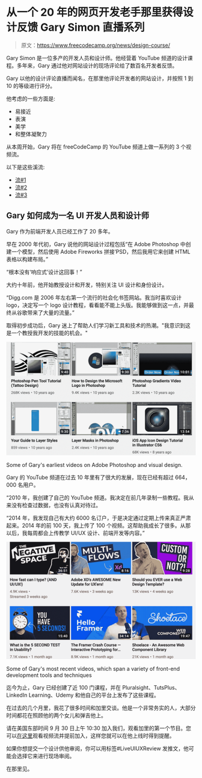 # 从一个 20 年的网页开发老手那里获得设计反馈 Gary Simon 直播系列

> 原文：<https://www.freecodecamp.org/news/design-course/>

Gary Simon 是一位多产的开发人员和设计师。他经营着 YouTube 频道的设计课程。多年来，Gary 通过他对网站设计的现场评论给了数百名开发者反馈。

Gary 以他的设计评论直播而闻名，在那里他评论开发者的网站设计，并按照 1 到 10 的等级进行评分。

他考虑的一些方面是:

*   易接近
*   表演
*   美学
*   和整体凝聚力

从本周开始，Gary 将在 freeCodeCamp 的 YouTube 频道上做一系列的 3 个视频流。

以下是这些溪流:

*   [流#1](https://www.youtube.com/watch?v=r-GpCakJjxc)
*   [流#2](https://www.youtube.com/watch?v=TzWXqTJk6Qs)
*   [流#3](https://www.youtube.com/watch?v=xVA-gUk8-aM)

## Gary 如何成为一名 UI 开发人员和设计师

Gary 作为前端开发人员已经工作了 20 多年。

早在 2000 年代初，Gary 说他的网站设计过程包括“在 Adobe Photoshop 中创建一个模型，然后使用 Adobe Fireworks 拼接’PSD，然后我用它来创建 HTML 表格以构建布局。”

“根本没有‘响应式’设计这回事！”

大约十年前，他开始教授设计和开发，特别关注 UI 设计和身份设计。

“Digg.com 是 2006 年左右第一个流行的社会化书签网站。我当时喜欢设计 logo，决定写一个 logo 设计教程，看看能不能上头版。我能够做到这一点，并最终从谷歌带来了大量的流量。”

取得初步成功后，Gary 迷上了帮助人们学习新工具和技术的热潮。"我意识到这是一个教授我开发的技能的机会。"

![_25__DesignCourse_-_YouTube](img/65940e3ebf0497b13a0581ca82ecb0ac.png)

Some of Gary's earliest videos on Adobe Photoshop and visual design.

Gary 的 YouTube 频道在过去 10 年里有了很大的发展，现在已经有超过 664，000 名用户。

“2010 年，我创建了自己的 YouTube 频道。我决定在前几年录制一些教程。我从来没有检查过数据，也没有认真对待过。

“2014 年，我发现自己有大约 6000 名订户，于是决定通过定期上传来真正严肃起来。2014 年的前 100 天，我上传了 100 个视频。这帮助我成长了很多。从那以后，我每周都会上传教学 UI/UX 设计、前端开发等内容。”

![_28__DesignCourse_-_YouTube](img/2f919be5fe91ae1dfb5a992d15d6b21e.png)

Some of Gary's most recent videos, which span a variety of front-end development tools and techniques

迄今为止，Gary 已经创建了近 100 门课程，并在 Pluralsight、TutsPlus、LinkedIn Learning、Udemy 和他自己的平台上发布了这些课程。

在过去的几个月里，我花了很多时间和加里交谈。他是一个非常务实的人，大部分时间都花在照顾他的两个女儿和弹吉他上。

请在美国东部时间 9 月 30 日上午 10:30 加入我们，观看加里的第一个节目。您可以[在这里](https://www.youtube.com/watch?v=TzWXqTJk6Qs)观看视频流并提前加入，这样您就可以在他上线时得到提醒。

如果你想提交一个设计供他审阅，你可以用标签#LiveUIUXReview 发推文，他可能会选择它来进行现场审阅。

在那里见。